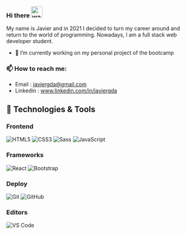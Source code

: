 

### Hi there <img alt="wave" src="https://raw.githubusercontent.com/MartinHeinz/MartinHeinz/master/wave.gif" width="30px">
My name is Javier and in 2021 I decided to turn my career around and return to the world of programming. Nowadays, I am a full stack web developer student.
- 🔭 I’m currently working on my personal project of the bootcamp


### 📫 How to reach me:
- Email : javiergda@gmail.com
- Linkedin : www.linkedin.com/in/javiergda


## 🔧 Technologies & Tools

### Frontend

![HTML5](https://img.shields.io/badge/-HTML5-%23E44D27?style=flat-square&logo=html5&logoColor=ffffff)
![CSS3](https://img.shields.io/badge/-CSS3-%231572B6?style=flat-square&logo=css3)
![Sass](https://img.shields.io/badge/-Sass-%23CC6699?style=flat-square&logo=sass&logoColor=ffffff)
![JavaScript](https://img.shields.io/badge/-JavaScript-black?style=flat-square&logo=javascript)

### Frameworks

![React](https://img.shields.io/badge/-React-%23282C34?style=flat-square&logo=react)
![Bootstrap](https://img.shields.io/badge/-Bootstrap-563D7C?style=flat-square&logo=bootstrap)

### Deploy

![Git](https://img.shields.io/badge/-Git-black?style=flat-square&logo=git)
![GitHub](https://img.shields.io/badge/-GitHub-181717?style=flat-square&logo=github)

### Editors

![VS Code](http://img.shields.io/badge/-VS%20Code-007ACC?style=flat-square&logo=visual-studio-code)
